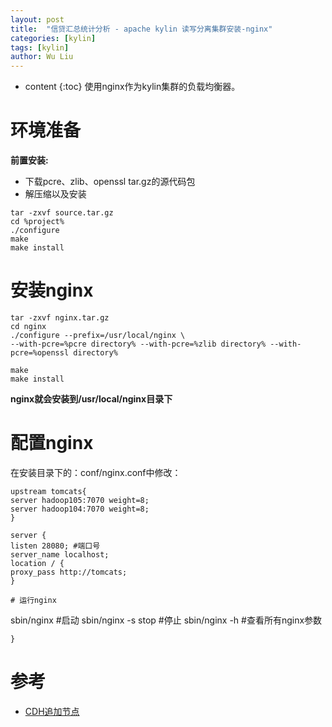 ```yaml
---
layout: post
title:  "信贷汇总统计分析 - apache kylin 读写分离集群安装-nginx"
categories: [kylin]
tags: [kylin]
author: Wu Liu
---
```


* content
{:toc}
使用nginx作为kylin集群的负载均衡器。




# 环境准备

**前置安装:**
 - 下载pcre、zlib、openssl tar.gz的源代码包
 - 解压缩以及安装
```
tar -zxvf source.tar.gz
cd %project%
./configure
make
make install
```

# 安装nginx
```
tar -zxvf nginx.tar.gz
cd nginx
./configure --prefix=/usr/local/nginx \
--with-pcre=%pcre directory% --with-pcre=%zlib directory% --with-pcre=%openssl directory%

make
make install
```

**nginx就会安装到/usr/local/nginx目录下**

# 配置nginx
在安装目录下的：conf/nginx.conf中修改：
```
upstream tomcats{
server hadoop105:7070 weight=8;
server hadoop104:7070 weight=8;
}

server {
listen 28080; #端口号
server_name localhost;
location / {
proxy_pass http://tomcats;
}

# 运行nginx
```
sbin/nginx   #启动
sbin/nginx -s stop #停止
sbin/nginx -h  #查看所有nginx参数
```
}
```

# 参考
 - [CDH追加节点](https://cloud.tencent.com/developer/article/1078286)
